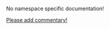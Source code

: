 No namespace specific documentation!

[Please add commentary!](https://github.com/arrdem/grimoire/edit/master/_includes/1.6.0/clojure.string/index.md)

